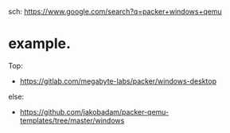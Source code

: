 sch: https://www.google.com/search?q=packer+windows+qemu

# example.
Top:
- https://gitlab.com/megabyte-labs/packer/windows-desktop

else:
- https://github.com/jakobadam/packer-qemu-templates/tree/master/windows
